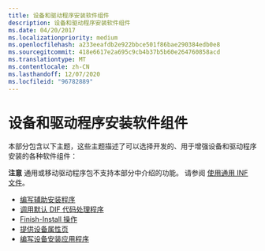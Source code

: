 ```yaml
---
title: 设备和驱动程序安装软件组件
description: 设备和驱动程序安装软件组件
ms.date: 04/20/2017
ms.localizationpriority: medium
ms.openlocfilehash: a233eeafdb2e922bbce501f86bae290384edb0e8
ms.sourcegitcommit: 418e6617e2a695c9cb4b37b5b60e264760858acd
ms.translationtype: MT
ms.contentlocale: zh-CN
ms.lasthandoff: 12/07/2020
ms.locfileid: "96782889"
---
```

# <a name="device-and-driver-installation-software-components"></a>设备和驱动程序安装软件组件


本部分包含以下主题，这些主题描述了可以选择开发的、用于增强设备和驱动程序安装的各种软件组件：

**注意**  通用或移动驱动程序包不支持本部分中介绍的功能。 请参阅 [使用通用 INF 文件](using-a-universal-inf-file.md)。

 

-   [编写辅助安装程序](writing-a-co-installer.md)
-   [调用默认 DIF 代码处理程序](calling-the-default-dif-code-handlers.md)
-   [Finish-Install 操作](finish-install-actions--windows-vista-and-later-.md)
-   [提供设备属性页](./overview-of-device-property-pages.md)
-   [编写设备安装应用程序](writing-a-device-installation-application.md)

 

